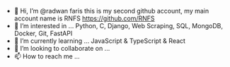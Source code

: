 - 👋 Hi, I’m @radwan faris this is my second github account, my main account name is RNFS  https://github.com/RNFS
- 👀 I’m interested in ... Python, C, Django, Web Scraping, SQL, MongoDB, Docker, Git, FastAPI
- 🌱 I’m currently learning ... JavaScript & TypeScript & React
- 💞️ I’m looking to collaborate on ...
- 📫 How to reach me ...

<!---
radwan0/radwan0 is a ✨ special ✨ repository because its `README.md` (this file) appears on your GitHub profile.
You can click the Preview link to take a look at your changes.
--->
